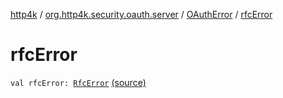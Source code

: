 [http4k](../../index.md) / [org.http4k.security.oauth.server](../index.md) / [OAuthError](index.md) / [rfcError](./rfc-error.md)

# rfcError

`val rfcError: `[`RfcError`](../-rfc-error/index.md) [(source)](https://github.com/http4k/http4k/blob/master/http4k-security-oauth/src/main/kotlin/org/http4k/security/oauth/server/OAuthError.kt#L9)